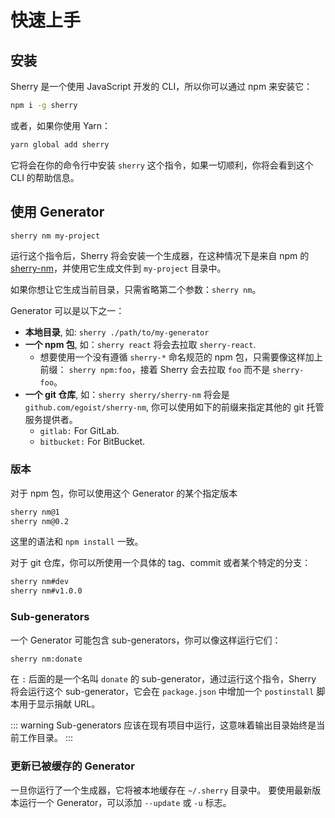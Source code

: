 # 快速上手

## 安装

Sherry 是一个使用 JavaScript 开发的 CLI，所以你可以通过 npm 来安装它：

```bash
npm i -g sherry
```

或者，如果你使用 Yarn：

```bash
yarn global add sherry
```

它将会在你的命令行中安装 `sherry` 这个指令，如果一切顺利，你将会看到这个 CLI 的帮助信息。

## 使用 Generator

```bash
sherry nm my-project
```

运行这个指令后，Sherry 将会安装一个生成器，在这种情况下是来自 npm 的 [sherry-nm](https://npm.im/sherry-nm)，并使用它生成文件到 `my-project` 目录中。

如果你想让它生成当前目录，只需省略第二个参数：`sherry nm`。

Generator 可以是以下之一：

- __本地目录__, 如: `sherry ./path/to/my-generator`
- __一个 npm 包__, 如：`sherry react` 将会去拉取 `sherry-react`.
  - 想要使用一个没有遵循 `sherry-*` 命名规范的 npm 包，只需要像这样加上前缀： `sherry npm:foo`，接着 Sherry 会去拉取  `foo` 而不是 `sherry-foo`。
- __一个 git 仓库__, 如：`sherry sherry/sherry-nm` 将会是 `github.com/egoist/sherry-nm`, 你可以使用如下的前缀来指定其他的 git 托管服务提供者。
  - `gitlab:` For GitLab.
  - `bitbucket:` For BitBucket.

### 版本

对于 npm 包，你可以使用这个 Generator 的某个指定版本

```bash
sherry nm@1
sherry nm@0.2
```

这里的语法和 `npm install` 一致。

对于 git 仓库，你可以所使用一个具体的 tag、commit 或者某个特定的分支：

```bash
sherry nm#dev
sherry nm#v1.0.0
```

### Sub-generators

一个 Generator 可能包含 sub-generators，你可以像这样运行它们：

```bash
sherry nm:donate
```

在 `:` 后面的是一个名叫 `donate` 的 sub-generator，通过运行这个指令，Sherry 将会运行这个  sub-generator，它会在 `package.json` 中增加一个 `postinstall` 脚本用于显示捐献 URL。

::: warning
Sub-generators 应该在现有项目中运行，这意味着输出目录始终是当前工作目录。
:::

### 更新已被缓存的 Generator

一旦你运行了一个生成器，它将被本地缓存在 `~/.sherry` 目录中。 要使用最新版本运行一个 Generator，可以添加 `--update` 或 `-u` 标志。
